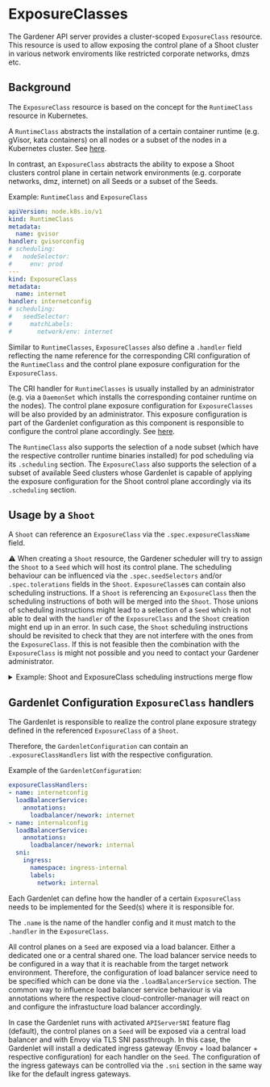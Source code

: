 # ExposureClasses

The Gardener API server provides a cluster-scoped `ExposureClass` resource.
This resource is used to allow exposing the control plane of a Shoot cluster in various network enviroments like restricted corporate networks, dmzs etc.

## Background

The `ExposureClass` resource is based on the concept for the `RuntimeClass` resource in Kubernetes.

A `RuntimeClass` abstracts the installation of a certain container runtime (e.g. gVisor, kata containers) on all nodes or a subset of the nodes in a Kubernetes cluster.
See [here](https://kubernetes.io/docs/concepts/containers/runtime-class/).

In contrast, an `ExposureClass` abstracts the ability to expose a Shoot clusters control plane in certain network environments (e.g. corporate networks, dmz, internet) on all Seeds or a subset of the Seeds.

Example: `RuntimeClass` and `ExposureClass`

```yaml
apiVersion: node.k8s.io/v1
kind: RuntimeClass
metadata:
  name: gvisor
handler: gvisorconfig
# scheduling:
#   nodeSelector:
#     env: prod
---
kind: ExposureClass
metadata:
  name: internet
handler: internetconfig
# scheduling:
#   seedSelector:
#     matchLabels:
#       network/env: internet
```

Similar to `RuntimeClasses`, `ExposureClasses` also define a `.handler` field reflecting the name reference for the corresponding CRI configuration of the `RuntimeClass` and the control plane exposure configuration for the `ExposureClass`.

The CRI handler for `RuntimeClasses` is usually installed by an administrator (e.g. via a `DaemonSet` which installs the corresponding container runtime on the nodes).
The control plane exposure configuration for `ExposureClasses` will be also provided by an administrator.
This exposure configuration is part of the Gardenlet configuration as this component is responsible to configure the control plane accordingly.
See [here](#Gardenlet-Configuration-ExposureClass-handlers).

The `RuntimeClass` also supports the selection of a node subset (which have the respective controller runtime binaries installed) for pod scheduling via its `.scheduling` section.
The `ExposureClass` also supports the selection of a subset of available Seed clusters whose Gardenlet is capable of applying the exposure configuration for the Shoot control plane accordingly via its `.scheduling` section.

## Usage by a `Shoot`

A `Shoot` can reference an `ExposureClass` via the `.spec.exposureClassName` field.

:warning: When creating a `Shoot` resource, the Gardener scheduler will try to assign the `Shoot` to a `Seed` which will host its control plane.
The scheduling behaviour can be influenced via the `.spec.seedSelectors` and/or `.spec.tolerations` fields in the `Shoot`.
`ExposureClass`es can contain also scheduling instructions.
If a `Shoot` is referencing an `ExposureClass` then the scheduling instructions of both will be merged into the `Shoot`.
Those unions of scheduling instructions might lead to a selection of a `Seed` which is not able to deal with the `handler` of the `ExposureClass` and the `Shoot` creation might end up in an error.
In such case, the `Shoot` scheduling instructions should be revisited to check that they are not interfere with the ones from the `ExposureClass`.
If this is not feasible then the combination with the `ExposureClass` is might not possible and you need to contact your Gardener administrator.

<details>
<summary>Example: Shoot and ExposureClass scheduling instructions merge flow</summary>

1. Assuming there is the following `Shoot` which is referencing the `ExposureClass` below:

```yaml
apiVersion: core.gardener.cloud/v1beta1
kind: Shoot
metadata:
  name: abc
  namespace: garden-dev
spec:
  exposureClassName: abc
  seedSelectors:
    matchLabels:
      env: prod
---
apiVersion: core.gardener.cloud/v1alpha1
kind: ExposureClass
metadata:
  name: abc
handler: abc
scheduling:
  seedSelector:
    matchLabels:
      network: internal
```

2. Both `seedSelectors` would be merged into the `Shoot`. The result would be the following:
```yaml
apiVersion: core.gardener.cloud/v1alpha1
kind: Shoot
metadata:
  name: abc
  namespace: garden-dev
spec:
  exposureClassName: abc
  seedSelectors:
    matchLabels:
      env: prod
      network: internal
```

3. Now the Gardener Scheduler would try to find a `Seed` with those labels.
  - If there are **no** Seeds with matching labels for the seed selector then the `Shoot` will be unschedulable
  - If there are Seeds with matching labels for the seed selector then the Shoot will be assigned to the best candidate after the scheduling strategy is applied, see [here](https://github.com/gardener/gardener/blob/master/docs/concepts/scheduler.md#algorithm-overview)
    - If the `Seed` is **not** able to serve the `ExposureClass` handler `abc` then the Shoot will end up in error state
    - If the `Seed` is able to serve the `ExposureClass` handler `abc` then the `Shoot` will be created

</details>

## Gardenlet Configuration `ExposureClass` handlers

The Gardenlet is responsible to realize the control plane exposure strategy defined in the referenced `ExposureClass` of a `Shoot`.

Therefore, the `GardenletConfiguration` can contain an `.exposureClassHandlers` list with the respective configuration.

Example of the `GardenletConfiguration`:

```yaml
exposureClassHandlers:
- name: internetconfig
  loadBalancerService:
    annotations:
      loadbalancer/nework: internet
- name: internalconfig
  loadBalancerService:
    annotations:
      loadbalancer/nework: internal
  sni:
    ingress:
      namespace: ingress-internal
      labels:
        network: internal
```

Each Gardenlet can define how the handler of a certain `ExposureClass` needs to be implemented for the Seed(s) where it is responsible for.

The `.name` is the name of the handler config and it must match to the `.handler` in the `ExposureClass`.

All control planes on a `Seed` are exposed via a load balancer.
Either a dedicated one or a central shared one.
The load balancer service needs to be configured in a way that it is reachable from the target network environment.
Therefore, the configuration of load balancer service need to be specified which can be done via the `.loadBalancerService` section.
The common way to influence load balancer service behaviour is via annotations where the respective cloud-controller-manager will react on and configure the infrastucture load balancer accordingly.

In case the Gardenlet runs with activated `APIServerSNI` feature flag (default), the control planes on a `Seed` will be exposed via a central load balancer and with Envoy via TLS SNI passthrough.
In this case, the Gardenlet will install a dedicated ingress gateway (Envoy + load balancer + respective configuration) for each handler on the `Seed`.
The configuration of the ingress gateways can be controlled via the `.sni` section in the same way like for the default ingress gateways.
